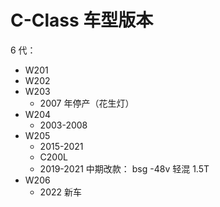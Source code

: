# C-Class 车型版本
6 代：
- W201
- W202
- W203
	- 2007 年停产（花生灯）
- W204
	- 2003-2008
- W205
	- 2015-2021
	- C200L 
	- 2019-2021 中期改款： bsg -48v 轻混 1.5T 
- W206
	- 2022 新车
